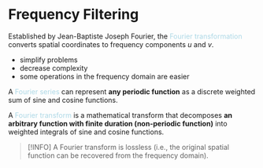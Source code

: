 # Frequency Filtering

Established by Jean-Baptiste Joseph Fourier, the <span style = "color:lightblue">Fourier transformation</span> converts spatial coordinates to frequency components $u$ and $v$.
- simplify problems
- decrease complexity
- some operations in the frequency domain are easier 

A <span style = "color:lightblue">Fourier series</span> can represent **any periodic function** as a discrete weighted sum of sine and cosine functions.

A <span style = "color:lightblue">Fourier transform</span> is a mathematical transform that decomposes **an arbitrary function with finite duration (non-periodic function)** into weighted integrals of sine and cosine functions.

> [!INFO]
> A Fourier transform is lossless (i.e., the original spatial function can be recovered from the frequency domain).

